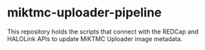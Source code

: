 # miktmc-uploader-pipeline
This repository holds the scripts that connect with the REDCap and HALOLink APIs to update MiKTMC Uploader image metadata. 
